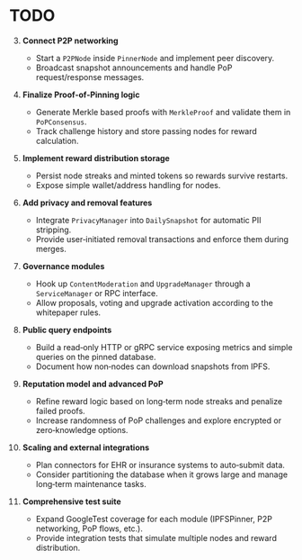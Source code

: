 # TODO


3. **Connect P2P networking**
   - Start a `P2PNode` inside `PinnerNode` and implement peer discovery.
   - Broadcast snapshot announcements and handle PoP request/response messages.

4. **Finalize Proof‑of‑Pinning logic**
   - Generate Merkle based proofs with `MerkleProof` and validate them in `PoPConsensus`.
   - Track challenge history and store passing nodes for reward calculation.

5. **Implement reward distribution storage**
   - Persist node streaks and minted tokens so rewards survive restarts.
   - Expose simple wallet/address handling for nodes.

6. **Add privacy and removal features**
   - Integrate `PrivacyManager` into `DailySnapshot` for automatic PII stripping.
   - Provide user‑initiated removal transactions and enforce them during merges.

7. **Governance modules**
   - Hook up `ContentModeration` and `UpgradeManager` through a `ServiceManager` or RPC interface.
   - Allow proposals, voting and upgrade activation according to the whitepaper rules.

8. **Public query endpoints**
   - Build a read‑only HTTP or gRPC service exposing metrics and simple queries on the pinned database.
   - Document how non‑nodes can download snapshots from IPFS.

9. **Reputation model and advanced PoP**
   - Refine reward logic based on long‑term node streaks and penalize failed proofs.
   - Increase randomness of PoP challenges and explore encrypted or zero‑knowledge options.

10. **Scaling and external integrations**
    - Plan connectors for EHR or insurance systems to auto‑submit data.
    - Consider partitioning the database when it grows large and manage long‑term maintenance tasks.

11. **Comprehensive test suite**
    - Expand GoogleTest coverage for each module (IPFSPinner, P2P networking, PoP flows, etc.).
    - Provide integration tests that simulate multiple nodes and reward distribution.

